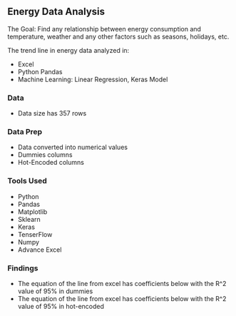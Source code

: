 ## Energy Data Analysis 

The Goal: Find any relationship between energy consumption and temperature, weather and any other factors such as seasons, holidays, etc. 

The trend line in energy data analyzed in: 
* Excel
* Python Pandas
* Machine Learning: Linear Regression, Keras Model

### Data 
* Data size has 357 rows

### Data Prep
* Data converted into numerical values 
* Dummies columns
* Hot-Encoded columns

### Tools Used 
* Python
* Pandas
* Matplotlib
* Sklearn
* Keras
* TenserFlow
* Numpy 
* Advance Excel

### Findings 

* The equation of the line from excel has coefficients below with the R^2 value of 95% in dummies 
* The equation of the line from excel has coefficients below with the R^2 value of 95% in hot-encoded 
